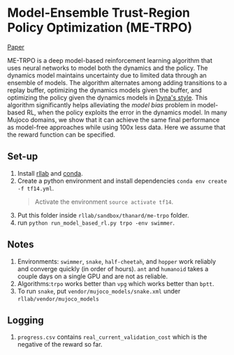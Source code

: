 # Model-Ensemble Trust-Region Policy Optimization (ME-TRPO)
[Paper](https://arxiv.org/abs/1802.10592)

ME-TRPO is a deep model-based reinforcement learning algorithm that uses neural networks to model both the dynamics and the policy. The dynamics model maintains uncertainty due to limited data through an ensemble of models. The algorithm alternates among adding transitions to a replay buffer, optimizing the dynamics models given the buffer, and optimizing the policy given the dynamics models in [Dyna's style](https://dl.acm.org/citation.cfm?id=122377). This algorithm significantly helps alleviating the *model bias* problem in model-based RL, when the policy exploits the error in the dynamics model. In many Mujoco domains, we show that it can achieve the same final performance as model-free approaches while using 100x less data. Here we assume that the reward function can be specified.

## Set-up
1) Install [rllab](https://github.com/rll/rllab) and [conda](https://conda.io/docs/user-guide/install/index.html).
2) Create a python environment and install dependencies `conda env create -f tf14.yml`.
   > Activate the environment `source activate tf14`.
3) Put this folder inside `rllab/sandbox/thanard/me-trpo` folder.
4) run `python run_model_based_rl.py trpo -env swimmer`.

## Notes
1) Environments: `swimmer`, `snake`, `half-cheetah`, and `hopper` work reliably and converge quickly (in order of hours). `ant` and `humanoid` takes a couple days on a single GPU and are not as reliable.
2) Algorithms:`trpo` works better than `vpg` which works better than `bptt`.
3) To run `snake`, put `vendor/mujoco_models/snake.xml` under `rllab/vendor/mujoco_models`

## Logging
1) `progress.csv` contains `real_current_validation_cost` which is the negative of the reward so far.

